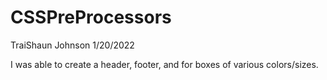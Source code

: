 # CSSPreProcessors

TraiShaun Johnson 1/20/2022

I was able to create a header, footer, and for boxes of various colors/sizes.
